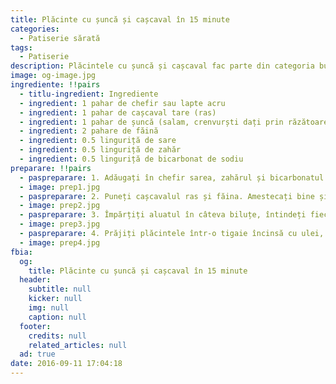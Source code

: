 ```yaml
---
title: Plăcinte cu șuncă și cașcaval în 15 minute
categories:
  - Patiserie sărată
tags:
  - Patiserie
description: Plăcintele cu șuncă și cașcaval fac parte din categoria bucatelor delicioase, care se prepară repede și la fel de repede se mănâncă. Atunci când nu aveți mult timp pentru gătit, dar oaspeții bat la ușă sau pur și simplu nu mai aveți pâine în casă, atunci vă ajută aceste plăcinte. Plăcintele apetisante și aromate sunt opțiunea ideală pentru micul dejun sau prânz. Această gustare este populară în întreaga lume de sute de ani și este preferată de toți gurmanzii pentru simplitatea și minimalismul rețetei și gustul delicios.
image: og-image.jpg  
ingrediente: !!pairs
  - titlu-ingredient: Ingrediente 
  - ingredient: 1 pahar de chefir sau lapte acru
  - ingredient: 1 pahar de cașcaval tare (ras)
  - ingredient: 1 pahar de șuncă (salam, crenvurști dați prin răzătoare)
  - ingredient: 2 pahare de făină
  - ingredient: 0.5 linguriță de sare
  - ingredient: 0.5 linguriță de zahăr
  - ingredient: 0.5 linguriță de bicarbonat de sodiu
preparare: !!pairs
  - paspreparare: 1. Adăugați în chefir sarea, zahărul și bicarbonatul de sodiu, amestecați bine.
  - image: prep1.jpg
  - paspreparare: 2. Puneți cașcavalul ras și făina. Amestecați bine și frământați aluatul.
  - image: prep2.jpg
  - paspreparare: 3. Împărțiți aluatul în câteva biluțe, întindeți fiecare bilă sub formă de turtă și puneți umplutura de șuncă. Puteți pune alt tip de cașcaval, la fel vor fi foarte gustoase. Lipiți marginile și rulați un pic.
  - image: prep3.jpg
  - paspreparare: 4. Prăjiți plăcintele într-o tigaie încinsă cu ulei, pe ambele părți, la foc mediu, acoperite cu capac.
  - image: prep4.jpg
fbia:
  og:
    title: Plăcinte cu șuncă și cașcaval în 15 minute
  header:
    subtitle: null
    kicker: null
    img: null
    caption: null
  footer:
    credits: null
    related_articles: null
  ad: true
date: 2016-09-11 17:04:18
---
```

